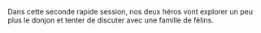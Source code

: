 Dans cette seconde rapide session, nos deux héros vont explorer un peu plus le
donjon et tenter de discuter avec une famille de félins.
